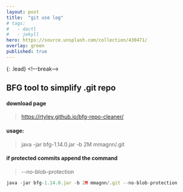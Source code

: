 ```yaml
---
layout: post
title:  "git use log"
# tags:
#   - dactl
#   - jekyll
hero: https://source.unsplash.com/collection/430471/
overlay: green
published: true
---
```


{: .lead}
<!–-break-–>
## BFG tool to simplify .git repo
#### download page

>https://rtyley.github.io/bfg-repo-cleaner/

#### usage:

>java -jar bfg-1.14.0.jar -b 2M mmagnn/.git

#### if protected commits append the command
>--no-blob-protection
~~~js
java -jar bfg-1.14.0.jar -b 2M mmagnn/.git --no-blob-protection
~~~